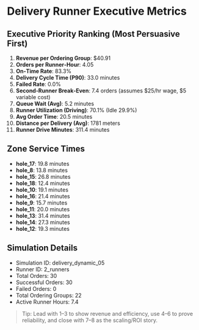 # Delivery Runner Executive Metrics

## Executive Priority Ranking (Most Persuasive First)
1. **Revenue per Ordering Group**: $40.91
2. **Orders per Runner‑Hour**: 4.05
3. **On‑Time Rate**: 83.3%
4. **Delivery Cycle Time (P90)**: 33.0 minutes
5. **Failed Rate**: 0.0%
6. **Second‑Runner Break‑Even**: 7.4 orders (assumes $25/hr wage, $5 variable cost)
7. **Queue Wait (Avg)**: 5.2 minutes
8. **Runner Utilization (Driving)**: 70.1% (Idle 29.9%)
9. **Avg Order Time**: 20.5 minutes
10. **Distance per Delivery (Avg)**: 1781 meters
11. **Runner Drive Minutes**: 311.4 minutes

## Zone Service Times
- **hole_17**: 19.8 minutes
- **hole_8**: 13.8 minutes
- **hole_15**: 26.8 minutes
- **hole_18**: 12.4 minutes
- **hole_10**: 19.1 minutes
- **hole_16**: 21.4 minutes
- **hole_9**: 15.7 minutes
- **hole_11**: 20.0 minutes
- **hole_13**: 31.4 minutes
- **hole_14**: 27.3 minutes
- **hole_12**: 19.3 minutes


## Simulation Details
- Simulation ID: delivery_dynamic_05
- Runner ID: 2_runners
- Total Orders: 30
- Successful Orders: 30
- Failed Orders: 0
- Total Ordering Groups: 22
- Active Runner Hours: 7.4

> Tip: Lead with 1–3 to show revenue and efficiency, use 4–6 to prove reliability, and close with 7–8 as the scaling/ROI story.
